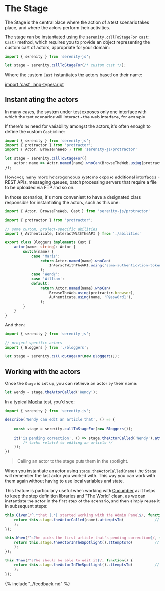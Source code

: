 # The Stage

The Stage is the central place where the action of a test scenario takes place, and where the actors perform
their activities.

The stage can be instantiated using the `serenity.callToStageFor(cast: Cast)` method, 
which requires you to provide an object representing the custom cast of actors, appropriate for your domain:
 
```typescript
import { serenity } from 'serenity-js';

let stage = serenity.callToStageFor(/* custom cast */);
```

Where the custom `Cast` instantiates the actors based on their name:
 
[import:'cast', lang-typescript](../../packages/serenity-js/src/serenity/stage/stage.ts)

## Instantiating the actors

In many cases, the system under test exposes only one interface with which the test scenarios will interact - 
the web interface, for example.

If there's no need for variability amongst the actors, it's often enough to define the custom `Cast` inline:

```typescript
import { serenity } from 'serenity-js';
import { protractor } from 'protractor';
import { Actor, BrowseTheWeb } from 'serenity-js/protractor'

let stage = serenity.callToStageFor({
    actor: name => Actor.named(name).whoCan(BrowseTheWeb.using(protractor.browser)),
});
```

However, many more heterogeneous systems expose additional interfaces - REST APIs, messaging queues, batch processing
servers that require a file to be uploaded via FTP and so on.

In those scenarios, it's more convenient to have a designated class responsible for instantiating the actors, such
as this one:


```typescript
import { Actor, BrowseTheWeb, Cast } from 'serenity-js/protractor'

import { protractor } from 'protractor';

// some custom, project-specific abilities
import { Authenticate, InteractWithTheAPI } from './abilities'

export class Bloggers implements Cast {
    actor(name: string): Actor {
        switch(name) {
            case 'Maria':
                return Actor.named(name).whoCan(
                    InteractWithTheAPI.using('some-authentication-token')
                );
            case 'Wendy': 
            case 'William':
            default:
                return Actor.named(name).whoCan(
                    BrowseTheWeb.using(protractor.browser),
                    Authenticate.using(name, 'P@ssw0rd1'),
                );
        }
    }
}
```

And then:

```typescript
import { serenity } from 'serenity-js';

// project-specific actors
import { Bloggers } from './bloggers';

let stage = serenity.callToStageFor(new Bloggers());
```

## Working with the actors

Once the `Stage` is set up, you can retrieve an actor by their name:

```typescript
let wendy = stage.theActorCalled('Wendy');
```

In a typical [Mocha](../mocha/readme.md) test, you'd see:

```typescript
import { serenity } from 'serenity-js';

describe('Wendy can edit an article that', () => {
    
    const stage = serenity.callToStageFor(new Bloggers());
    
    it('is pending correction', () => stage.theActorCalled('Wendy').attemptsTo(
        /* tasks related to editing an article */
    ));    
})
```

> Calling an actor to the stage puts them in the spotlight.

When you instantiate an actor using `stage.theActorCalled(name)` the `Stage` will remember the last actor you worked with. 
This way you can work with them again without having to use local variables and state.

This feature is particularly useful when working with [Cucumber](../cucumber/readme.md) as it helps 
to keep the step definition libraries and "The World" clean, as we can instantiate
the actor in the first step of the scenario, and then simply reuse it in subsequent steps:

```typescript
this.Given(/^.*that (.*) started working with the Admin Panel$/, function(name: string) {
    return this.stage.theActorCalled(name).attemptsTo(              // instantiate
    );        
});

this.When(/^s?he picks the first article that's pending correction$/, function() {
    return this.stage.theActorInTheSpotlight().attemptsTo(          // retrieve
    );
});

this.Then(/^s?he should be able to edit it$/, function() {
    return this.stage.theActorInTheSpotlight().attemptsTo(          // retrieve again
    );
});
```

{% include "../feedback.md" %}